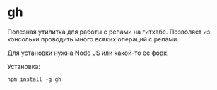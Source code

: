 # gh

Полезная утилитка для работы с репами на гитхабе. Позволяет из консольки проводить много всяких операций с репами.

Для установки нужна Node JS или какой-то ее форк.

Установка:
```
npm install -g gh
```
